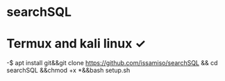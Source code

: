 # searchSQL
# Termux and kali linux ✓

-$ apt install git&&git clone https://github.com/issamiso/searchSQL && cd searchSQL &&chmod +x *&&bash setup.sh 
